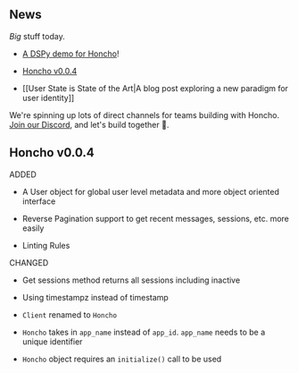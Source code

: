 ## News

*Big* stuff today.

- [A DSPy demo for Honcho](https://github.com/plastic-labs/honcho/tree/main/example/discord/honcho-dspy-personas)!  
    
- [Honcho v0.0.4](https://github.com/plastic-labs/honcho/tree/v0.0.4)  
    
- [[User State is State of the Art|A blog post exploring a new paradigm for user identity]]  


We're spinning up lots of direct channels for teams building with Honcho. [Join our Discord](https://mc.sendgrid.com/single-sends/f6b4e9ec-d1b9-11ee-a861-2a442512d272/editor/modules?moduleId=3132ac4a-0e6a-41d6-a023-b4348211294b.2), and let's build together 🦾.

## Honcho v0.0.4

ADDED
- A User object for global user level metadata and more object oriented interface
    
- Reverse Pagination support to get recent messages, sessions, etc. more easily
    
- Linting Rules

CHANGED
- Get sessions method returns all sessions including inactive
    
- Using timestampz instead of timestamp
    
- `Client` renamed to `Honcho`
    
- `Honcho` takes in `app_name` instead of `app_id`. `app_name` needs to be a unique identifier
    
- `Honcho` object requires an `initialize()` call to be used